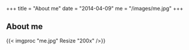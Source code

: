 +++
title = "About me"
date = "2014-04-09"
me = "/images/me.jpg"
+++
## About me

{{< imgproc "me.jpg" Resize "200x" />}}


